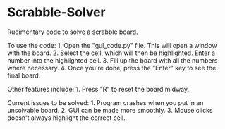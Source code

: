 # Scrabble-Solver
 Rudimentary code to solve a scrabble board.

To use the code:
	1. Open the "gui_code.py" file. This will open a window with the board.
	2. Select the cell, which will then be highlighted. Enter a number into the highlighted cell.
	3. Fill up the board with all the numbers where necessary.
	4. Once you're done, press the "Enter" key to see the final board.

Other features include:
	1. Press "R" to reset the board midway.

Current issues to be solved:
	1. Program crashes when you put in an unsolvable board.
	2. GUI can be made more smoothly.
	3. Mouse clicks doesn't always highlight the correct cell.
